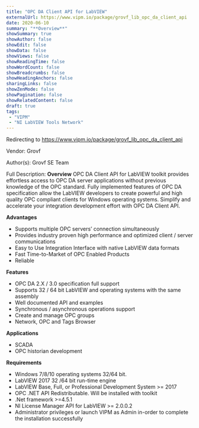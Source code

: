 ```yaml
---
title: "OPC DA Client API for LabVIEW"
externalUrl: https://www.vipm.io/package/grovf_lib_opc_da_client_api
date: 2020-06-10
summary: "**Overview**"
showSummary: true
showAuthor: false
showEdit: false
showData: false
showViews: false
showReadingTime: false
showWordCount: false
showBreadcrumbs: false
showHeadingAnchors: false
sharingLinks: false
showZenMode: false
showPagination: false
showRelatedContent: false
draft: true
tags:
 - "VIPM"
 - "NI LabVIEW Tools Network"
---
```


Redirecting to https://www.vipm.io/package/grovf_lib_opc_da_client_api

Vendor: Grovf

Author(s): Grovf SE Team
 
Full Description:
**Overview**
OPC DA Client API for LabVIEW toolkit provides effortless access to OPC DA server applications without previous knowledge of the OPC standard. Fully implemented features of OPC DA specification allow the LabVIEW developers to create powerful and high quality OPC compliant clients for Windows operating systems.
Simplify and accelerate your integration development effort with OPC DA Client API.

**Advantages**
 - Supports multiple OPC servers’ connection simultaneously
 - Provides industry proven high performance and optimized client / server communications
 - Easy to Use Integration Interface with native LabVIEW data formats
 - Fast Time-to-Market of OPC Enabled Products
 - Reliable

**Features**
 - OPC DA 2.X / 3.0 specification full support
 - Supports 32 / 64 bit LabVIEW and operating systems with the same assembly
 - Well documented API and examples
 - Synchronous / asynchronous operations support
 - Create and manage OPC groups
 - Network, OPC and Tags Browser

**Applications**
 - SCADA
 - OPC historian development

**Requirements**
 - Windows 7/8/10 operating systems 32/64 bit.
 - LabVIEW 2017 32 /64 bit run-time engine
 - LabVIEW Base, Full, or Professional Development System >= 2017
 - OPC .NET API Redistributable. Will be installed with toolkit
 - .Net framework >=4.5.1
 - NI License Manager API for LabVIEW >= 2.0.0.2
 - Administrator privileges or launch VIPM as Admin in-order to complete the installation successfully